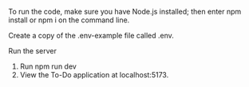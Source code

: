 To run the code, make sure you have Node.js installed; then enter npm install or npm i on the command line.

Create a copy of the .env-example file called .env.

Run the server
1. Run npm run dev
1. View the To-Do application at localhost:5173.